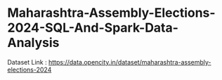 # Maharashtra-Assembly-Elections-2024-SQL-And-Spark-Data-Analysis

Dataset Link : https://data.opencity.in/dataset/maharashtra-assembly-elections-2024
